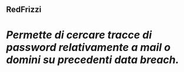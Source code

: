 ## RedFrizzi
# *Permette di cercare tracce di password relativamente a mail o domini su precedenti data breach.*
